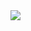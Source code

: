 <img align="center" src="https://img.shields.io/badge/Swift-FA7343?style=for-the-badge&logo=swift&logoColor=white">
